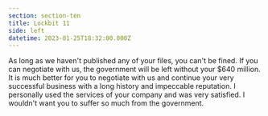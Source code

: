 ```yaml
---
section: section-ten
title: Lockbit 11
side: left
datetime: 2023-01-25T18:32:00.000Z
---
```

As long as we haven't published any of your files, you can't be fined. If you can negotiate with us, the government will be left without your $640 million. It is much better for you to negotiate with us and continue your very successful business with a long history and impeccable reputation. I personally used the services of your company and was very satisfied. I wouldn't want you to suffer so much from the government.

